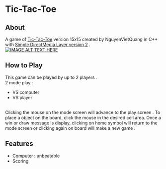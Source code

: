 # Tic-Tac-Toe

## About 
A game of [Tic-Tac-Toe](https://en.wikipedia.org/wiki/Tic-tac-toe) version 15x15 created by NguyenVietQuang in C++ with [Simple DirectMedia Layer version 2](https://www.libsdl.org/) . <br> [![IMAGE ALT TEXT HERE](https://img.youtube.com/vi/https://youtu.be/a3nh0BAky9I/0.jpg)](https://www.youtube.com/watch?v=https://youtu.be/a3nh0BAky9I)

## How to Play
This game can be played by up to 2 players .<br>
2 mode play : 
- VS computer 
- VS player
<br>
Clicking the mouse on the mode screen will advance to the play screen . To place a object on the board, click the mouse in the desired cell area. Once a win or draw message is display, clicking on home symbol will return to the mode screen or clicking again on board will make a new game .

## Features 
- Computer : unbeatable 
- Scoring 
